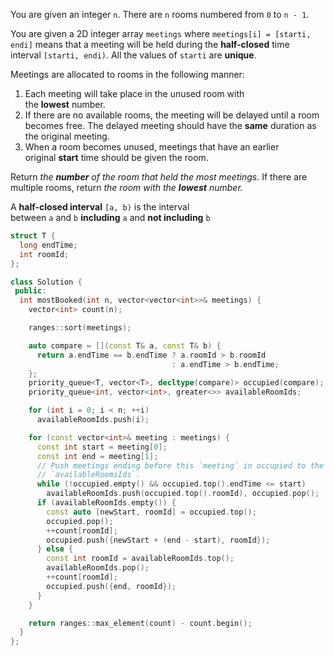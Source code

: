You are given an integer `n`. There are `n` rooms numbered from `0` to `n - 1`.

You are given a 2D integer array `meetings` where `meetings[i] = [starti, endi]` means that a meeting will be held during the **half-closed** time interval `[starti, endi)`. All the values of `starti` are **unique**.

Meetings are allocated to rooms in the following manner:

1. Each meeting will take place in the unused room with the **lowest** number.
2. If there are no available rooms, the meeting will be delayed until a room becomes free. The delayed meeting should have the **same** duration as the original meeting.
3. When a room becomes unused, meetings that have an earlier original **start** time should be given the room.

Return _the **number** of the room that held the most meetings._ If there are multiple rooms, return _the room with the **lowest** number._

A **half-closed interval** `[a, b)` is the interval between `a` and `b` **including** `a` and **not including** `b`

```cpp
struct T {
  long endTime;
  int roomId;
};

class Solution {
 public:
  int mostBooked(int n, vector<vector<int>>& meetings) {
    vector<int> count(n);

    ranges::sort(meetings);

    auto compare = [](const T& a, const T& b) {
      return a.endTime == b.endTime ? a.roomId > b.roomId
                                    : a.endTime > b.endTime;
    };
    priority_queue<T, vector<T>, decltype(compare)> occupied(compare);
    priority_queue<int, vector<int>, greater<>> availableRoomIds;

    for (int i = 0; i < n; ++i)
      availableRoomIds.push(i);

    for (const vector<int>& meeting : meetings) {
      const int start = meeting[0];
      const int end = meeting[1];
      // Push meetings ending before this `meeting` in occupied to the
      // `availableRoomsIds`.
      while (!occupied.empty() && occupied.top().endTime <= start)
        availableRoomIds.push(occupied.top().roomId), occupied.pop();
      if (availableRoomIds.empty()) {
        const auto [newStart, roomId] = occupied.top();
        occupied.pop();
        ++count[roomId];
        occupied.push({newStart + (end - start), roomId});
      } else {
        const int roomId = availableRoomIds.top();
        availableRoomIds.pop();
        ++count[roomId];
        occupied.push({end, roomId});
      }
    }

    return ranges::max_element(count) - count.begin();
  }
};
```